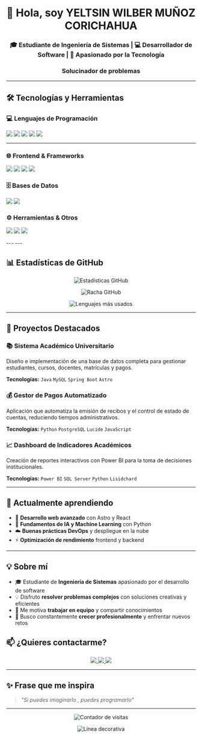 <h1 align="center">👋 Hola, soy YELTSIN WILBER MUÑOZ CORICHAHUA</h1>
<h3 align="center">🎓 Estudiante de Ingeniería de Sistemas | 💻 Desarrollador de Software | 🚀 Apasionado por la Tecnología</h3>
<h3 align="center"> Solucinador de problemas </h3>

---

## 🛠️ **Tecnologías y Herramientas**

### 💻 **Lenguajes de Programación**
<p>
  <img src="https://img.shields.io/badge/Python-3776AB?style=for-the-badge&logo=python&logoColor=white" />
  <img src="https://img.shields.io/badge/Java-ED8B00?style=for-the-badge&logo=java&logoColor=white" />
  <img src="https://img.shields.io/badge/JavaScript-F7DF1E?style=for-the-badge&logo=javascript&logoColor=black" />
  <img src="https://img.shields.io/badge/C++-00599C?style=for-the-badge&logo=c%2B%2B&logoColor=white" />
  <img src="https://img.shields.io/badge/C-A8B9CC?style=for-the-badge&logo=c&logoColor=black" />
</p>

---
### 🌐 **Frontend & Frameworks**
<p>
  <img src="https://img.shields.io/badge/Astro-FF5D01?style=for-the-badge&logo=astro&logoColor=white" />
  <img src="https://img.shields.io/badge/React-61DAFB?style=for-the-badge&logo=react&logoColor=black" />
  <img src="https://img.shields.io/badge/Lucide-FF6B35?style=for-the-badge&logo=lightning&logoColor=white" />
  <img src="https://img.shields.io/badge/Lisidchard-4A90E2?style=for-the-badge&logo=library&logoColor=white" />
</p>

### 🗄️ **Bases de Datos**
<p>
  <img src="https://img.shields.io/badge/MySQL-4479A1?style=for-the-badge&logo=mysql&logoColor=white" />
  <img src="https://img.shields.io/badge/SQL%20Server-CC2927?style=for-the-badge&logo=microsoft-sql-server&logoColor=white" />
</p>

### ⚙️ **Herramientas & Otros**
<p>
  <img src="https://img.shields.io/badge/Git-F05032?style=for-the-badge&logo=git&logoColor=white" />
  <img src="https://img.shields.io/badge/VS%20Code-007ACC?style=for-the-badge&logo=visual-studio-code&logoColor=white" />
  <img src="https://img.shields.io/badge/Power%20BI-F2C811?style=for-the-badge&logo=powerbi&logoColor=black" />
</p>
---
---

## 📊 **Estadísticas de GitHub**

<div align="center">
  
  ![Estadísticas GitHub](https://github-readme-stats.vercel.app/api?username=Yeltsin-MC&show_icons=true&theme=radical&hide_border=true)

  ![Racha GitHub](https://streak-stats.demolab.com?user=Yeltsin-MC&theme=radical&hide_border=true)
  
  ![Lenguajes más usados](https://github-readme-stats.vercel.app/api/top-langs/?username=Yeltsin-MC&layout=compact&theme=radical&hide_border=true)

</div>

---


## 🚀 **Proyectos Destacados**

### 📚 **Sistema Académico Universitario**
Diseño e implementación de una base de datos completa para gestionar estudiantes, cursos, docentes, matrículas y pagos.

**Tecnologías:** `Java` `MySQL` `Spring Boot` `Astro`

### 💰 **Gestor de Pagos Automatizado**
Aplicación que automatiza la emisión de recibos y el control de estado de cuentas, reduciendo tiempos administrativos.

**Tecnologías:** `Python` `PostgreSQL` `Lucide` `JavaScript`

### 📈 **Dashboard de Indicadores Académicos**
Creación de reportes interactivos con Power BI para la toma de decisiones institucionales.

**Tecnologías:** `Power BI` `SQL Server` `Python` `Lisidchard`

---
## 🌱 **Actualmente aprendiendo**
- 🎯 **Desarrollo web avanzado** con Astro y React
- 🤖 **Fundamentos de IA y Machine Learning** con Python
- ☁️ **Buenas prácticas DevOps** y despliegue en la nube
- ⚡ **Optimización de rendimiento** frontend y backend

---
## 💡 **Sobre mí**
- 🎓 Estudiante de **Ingeniería de Sistemas** apasionado por el desarrollo de software
- 💡 Disfruto **resolver problemas complejos** con soluciones creativas y eficientes
- 🤝 Me motiva **trabajar en equipo** y compartir conocimientos
- 🎯 Busco constantemente **crecer profesionalmente** y enfrentar nuevos retos

## 📫 **¿Quieres contactarme?**

<p align="center">
  <a href="https://www.linkedin.com/in/yeltsin-wilber-mu%C3%B1oz-corichahua-853576363/" target="_blank">
    <img src="https://img.shields.io/badge/LinkedIn-0077B5?style=for-the-badge&logo=linkedin&logoColor=white" />
  </a>
  <a href="https://github.com/Yeltsin-MC" target="_blank">
    <img src="https://img.shields.io/badge/GitHub-181717?style=for-the-badge&logo=github&logoColor=white" />
  </a>
  <a href="mailto:yeltsin.munoz.27@unsch.edu.pe" target="_blank">
    <img src="https://img.shields.io/badge/Gmail-D14836?style=for-the-badge&logo=gmail&logoColor=white" />
  </a>
</p>

---
## ✨ **Frase que me inspira**
> *"Si puedes imaginarlo , puedes programarlo"*

---
<div align="center">
  
 <img src="https://komarev.com/ghpvc/?username=Yeltsin-MC&label=👀%20Vistas%20del%20perfil&color=blueviolet&style=for-the-badge" alt="Contador de visitas" />
  
  ![Línea decorativa](https://capsule-render.vercel.app/api?type=waving&color=gradient&height=120&section=footer)

</div>

